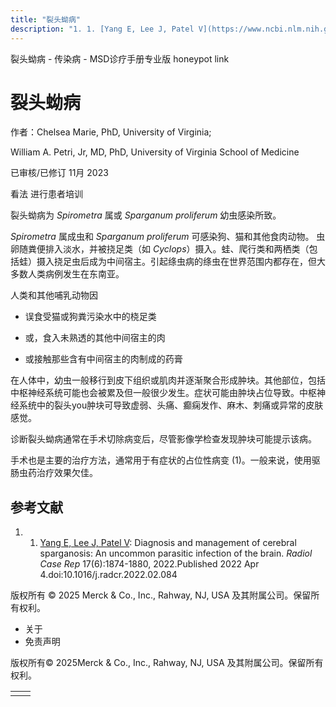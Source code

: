 ```yaml
---
title: "裂头蚴病"
description: "1. 1. [Yang E, Lee J, Patel V](https://www.ncbi.nlm.nih.gov/pmc/articles/PMC8990059/): Diagnosis and management of cerebral sparganosis: An uncommon parasitic infection of the brain. _Radiol Case Rep_ 17(6):1874-1880, 2022.Published 2022 Apr 4.doi:10.1016/j.radcr.2022.02.084"
---
```


﻿裂头蚴病 \- 传染病 \- MSD诊疗手册专业版 honeypot link

# 裂头蚴病

作者：Chelsea Marie, PhD, University of Virginia;

William A. Petri, Jr, MD, PhD, University of Virginia School of Medicine

已审核/已修订 11月 2023

看法 进行患者培训

裂头蚴病为 _Spirometra_ 属或 _Sparganum proliferum_ 幼虫感染所致。

_Spirometra_ 属成虫和 _Sparganum proliferum_ 可感染狗、猫和其他食肉动物。 虫卵随粪便排入淡水，并被挠足类（如 _Cyclops_）摄入。蛙、爬行类和两栖类（包括蛙）摄入挠足虫后成为中间宿主。引起绦虫病的绦虫在世界范围内都存在，但大多数人类病例发生在东南亚。

人类和其他哺乳动物因

- 误食受猫或狗粪污染水中的桡足类

- 或，食入未熟透的其他中间宿主的肉

- 或接触那些含有中间宿主的肉制成的药膏


在人体中，幼虫一般移行到皮下组织或肌肉并逐渐聚合形成肿块。其他部位，包括中枢神经系统可能也会被累及但一般很少发生。症状可能由肿块占位导致。中枢神经系统中的裂头you肿块可导致虚弱、头痛、癫痫发作、麻木、刺痛或异常的皮肤感觉。

诊断裂头蚴病通常在手术切除病变后，尽管影像学检查发现肿块可能提示该病。

手术也是主要的治疗方法，通常用于有症状的占位性病变 (1)。一般来说，使用驱肠虫药治疗效果欠佳。

## 参考文献

1. 1. [Yang E, Lee J, Patel V](https://www.ncbi.nlm.nih.gov/pmc/articles/PMC8990059/): Diagnosis and management of cerebral sparganosis: An uncommon parasitic infection of the brain. _Radiol Case Rep_ 17(6):1874-1880, 2022.Published 2022 Apr 4.doi:10.1016/j.radcr.2022.02.084




版权所有 © 2025
Merck & Co., Inc., Rahway, NJ, USA 及其附属公司。保留所有权利。

- 关于
- 免责声明

版权所有© 2025Merck & Co., Inc., Rahway, NJ, USA 及其附属公司。保留所有权利。

|     |     |
| --- | --- |
|  |  |